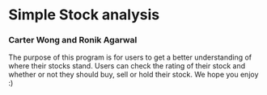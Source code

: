 # Simple Stock analysis
### Carter Wong and Ronik Agarwal



The purpose of this program is for users to get a better understanding of where their stocks stand. Users can check the rating of their stock and whether or not they should buy, sell or hold their stock. We hope you enjoy :)
